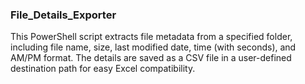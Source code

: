 ### File_Details_Exporter

This PowerShell script extracts file metadata from a specified folder, including file name, size, last modified date, time (with seconds), and AM/PM format. The details are saved as a CSV file in a user-defined destination path for easy Excel compatibility.
